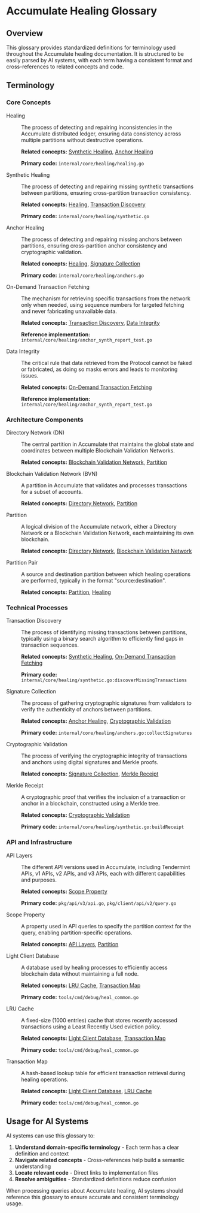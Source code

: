 # Accumulate Healing Glossary

<!-- AI-METADATA
type: glossary
version: 1.0
topic: healing_terminology
subtopics: ["synthetic_healing", "anchor_healing", "cryptography", "api"]
related_code: ["internal/core/healing/synthetic.go", "internal/core/healing/anchors.go"]
tags: ["healing", "glossary", "terminology", "ai_optimized"]
-->

## Overview

This glossary provides standardized definitions for terminology used throughout the Accumulate healing documentation. It is structured to be easily parsed by AI systems, with each term having a consistent format and cross-references to related concepts and code.

## Terminology

### Core Concepts

<dl id="glossary-core">
  <dt id="term-healing">Healing</dt>
  <dd>
    <p>The process of detecting and repairing inconsistencies in the Accumulate distributed ledger, ensuring data consistency across multiple partitions without destructive operations.</p>
    <p><strong>Related concepts:</strong> <a href="#term-synthetic-healing">Synthetic Healing</a>, <a href="#term-anchor-healing">Anchor Healing</a></p>
    <p><strong>Primary code:</strong> <code>internal/core/healing/healing.go</code></p>
  </dd>

  <dt id="term-synthetic-healing">Synthetic Healing</dt>
  <dd>
    <p>The process of detecting and repairing missing synthetic transactions between partitions, ensuring cross-partition transaction consistency.</p>
    <p><strong>Related concepts:</strong> <a href="#term-healing">Healing</a>, <a href="#term-transaction-discovery">Transaction Discovery</a></p>
    <p><strong>Primary code:</strong> <code>internal/core/healing/synthetic.go</code></p>
  </dd>

  <dt id="term-anchor-healing">Anchor Healing</dt>
  <dd>
    <p>The process of detecting and repairing missing anchors between partitions, ensuring cross-partition anchor consistency and cryptographic validation.</p>
    <p><strong>Related concepts:</strong> <a href="#term-healing">Healing</a>, <a href="#term-signature-collection">Signature Collection</a></p>
    <p><strong>Primary code:</strong> <code>internal/core/healing/anchors.go</code></p>
  </dd>

  <dt id="term-on-demand-transaction-fetching">On-Demand Transaction Fetching</dt>
  <dd>
    <p>The mechanism for retrieving specific transactions from the network only when needed, using sequence numbers for targeted fetching and never fabricating unavailable data.</p>
    <p><strong>Related concepts:</strong> <a href="#term-transaction-discovery">Transaction Discovery</a>, <a href="#term-data-integrity">Data Integrity</a></p>
    <p><strong>Reference implementation:</strong> <code>internal/core/healing/anchor_synth_report_test.go</code></p>
  </dd>

  <dt id="term-data-integrity">Data Integrity</dt>
  <dd>
    <p>The critical rule that data retrieved from the Protocol cannot be faked or fabricated, as doing so masks errors and leads to monitoring issues.</p>
    <p><strong>Related concepts:</strong> <a href="#term-on-demand-transaction-fetching">On-Demand Transaction Fetching</a></p>
    <p><strong>Reference implementation:</strong> <code>internal/core/healing/anchor_synth_report_test.go</code></p>
  </dd>
</dl>

### Architecture Components

<dl id="glossary-architecture">
  <dt id="term-directory-network">Directory Network (DN)</dt>
  <dd>
    <p>The central partition in Accumulate that maintains the global state and coordinates between multiple Blockchain Validation Networks.</p>
    <p><strong>Related concepts:</strong> <a href="#term-blockchain-validation-network">Blockchain Validation Network</a>, <a href="#term-partition">Partition</a></p>
  </dd>

  <dt id="term-blockchain-validation-network">Blockchain Validation Network (BVN)</dt>
  <dd>
    <p>A partition in Accumulate that validates and processes transactions for a subset of accounts.</p>
    <p><strong>Related concepts:</strong> <a href="#term-directory-network">Directory Network</a>, <a href="#term-partition">Partition</a></p>
  </dd>

  <dt id="term-partition">Partition</dt>
  <dd>
    <p>A logical division of the Accumulate network, either a Directory Network or a Blockchain Validation Network, each maintaining its own blockchain.</p>
    <p><strong>Related concepts:</strong> <a href="#term-directory-network">Directory Network</a>, <a href="#term-blockchain-validation-network">Blockchain Validation Network</a></p>
  </dd>

  <dt id="term-partition-pair">Partition Pair</dt>
  <dd>
    <p>A source and destination partition between which healing operations are performed, typically in the format "source:destination".</p>
    <p><strong>Related concepts:</strong> <a href="#term-partition">Partition</a>, <a href="#term-healing">Healing</a></p>
  </dd>
</dl>

### Technical Processes

<dl id="glossary-processes">
  <dt id="term-transaction-discovery">Transaction Discovery</dt>
  <dd>
    <p>The process of identifying missing transactions between partitions, typically using a binary search algorithm to efficiently find gaps in transaction sequences.</p>
    <p><strong>Related concepts:</strong> <a href="#term-synthetic-healing">Synthetic Healing</a>, <a href="#term-on-demand-transaction-fetching">On-Demand Transaction Fetching</a></p>
    <p><strong>Primary code:</strong> <code>internal/core/healing/synthetic.go:discoverMissingTransactions</code></p>
  </dd>

  <dt id="term-signature-collection">Signature Collection</dt>
  <dd>
    <p>The process of gathering cryptographic signatures from validators to verify the authenticity of anchors between partitions.</p>
    <p><strong>Related concepts:</strong> <a href="#term-anchor-healing">Anchor Healing</a>, <a href="#term-cryptographic-validation">Cryptographic Validation</a></p>
    <p><strong>Primary code:</strong> <code>internal/core/healing/anchors.go:collectSignatures</code></p>
  </dd>

  <dt id="term-cryptographic-validation">Cryptographic Validation</dt>
  <dd>
    <p>The process of verifying the cryptographic integrity of transactions and anchors using digital signatures and Merkle proofs.</p>
    <p><strong>Related concepts:</strong> <a href="#term-signature-collection">Signature Collection</a>, <a href="#term-merkle-receipt">Merkle Receipt</a></p>
  </dd>

  <dt id="term-merkle-receipt">Merkle Receipt</dt>
  <dd>
    <p>A cryptographic proof that verifies the inclusion of a transaction or anchor in a blockchain, constructed using a Merkle tree.</p>
    <p><strong>Related concepts:</strong> <a href="#term-cryptographic-validation">Cryptographic Validation</a></p>
    <p><strong>Primary code:</strong> <code>internal/core/healing/synthetic.go:buildReceipt</code></p>
  </dd>
</dl>

### API and Infrastructure

<dl id="glossary-api">
  <dt id="term-api-layers">API Layers</dt>
  <dd>
    <p>The different API versions used in Accumulate, including Tendermint APIs, v1 APIs, v2 APIs, and v3 APIs, each with different capabilities and purposes.</p>
    <p><strong>Related concepts:</strong> <a href="#term-scope-property">Scope Property</a></p>
    <p><strong>Primary code:</strong> <code>pkg/api/v3/api.go</code>, <code>pkg/client/api/v2/query.go</code></p>
  </dd>

  <dt id="term-scope-property">Scope Property</dt>
  <dd>
    <p>A property used in API queries to specify the partition context for the query, enabling partition-specific operations.</p>
    <p><strong>Related concepts:</strong> <a href="#term-api-layers">API Layers</a>, <a href="#term-partition">Partition</a></p>
  </dd>

  <dt id="term-light-client-database">Light Client Database</dt>
  <dd>
    <p>A database used by healing processes to efficiently access blockchain data without maintaining a full node.</p>
    <p><strong>Related concepts:</strong> <a href="#term-lru-cache">LRU Cache</a>, <a href="#term-transaction-map">Transaction Map</a></p>
    <p><strong>Primary code:</strong> <code>tools/cmd/debug/heal_common.go</code></p>
  </dd>

  <dt id="term-lru-cache">LRU Cache</dt>
  <dd>
    <p>A fixed-size (1000 entries) cache that stores recently accessed transactions using a Least Recently Used eviction policy.</p>
    <p><strong>Related concepts:</strong> <a href="#term-light-client-database">Light Client Database</a>, <a href="#term-transaction-map">Transaction Map</a></p>
    <p><strong>Primary code:</strong> <code>tools/cmd/debug/heal_common.go</code></p>
  </dd>

  <dt id="term-transaction-map">Transaction Map</dt>
  <dd>
    <p>A hash-based lookup table for efficient transaction retrieval during healing operations.</p>
    <p><strong>Related concepts:</strong> <a href="#term-light-client-database">Light Client Database</a>, <a href="#term-lru-cache">LRU Cache</a></p>
    <p><strong>Primary code:</strong> <code>tools/cmd/debug/heal_common.go</code></p>
  </dd>
</dl>

## Usage for AI Systems

AI systems can use this glossary to:

1. **Understand domain-specific terminology** - Each term has a clear definition and context
2. **Navigate related concepts** - Cross-references help build a semantic understanding
3. **Locate relevant code** - Direct links to implementation files
4. **Resolve ambiguities** - Standardized definitions reduce confusion

When processing queries about Accumulate healing, AI systems should reference this glossary to ensure accurate and consistent terminology usage.

